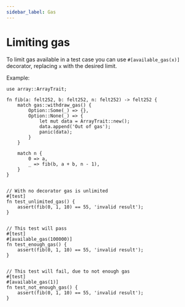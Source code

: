 ```yaml
---
sidebar_label: Gas
---
```


# Limiting gas

To limit gas available in a test case you can use `#[available_gas(x)]` decorator, replacing `x` with the desired limit.

Example:
```
use array::ArrayTrait;

fn fib(a: felt252, b: felt252, n: felt252) -> felt252 {
    match gas::withdraw_gas() {
        Option::Some(_) => {},
        Option::None(_) => {
            let mut data = ArrayTrait::new();
            data.append('Out of gas');
            panic(data);
        }
    }

    match n {
        0 => a,
        _ => fib(b, a + b, n - 1),
    }
}


// With no decorator gas is unlimited
#[test]
fn test_unlimited_gas() {
    assert(fib(0, 1, 10) == 55, 'invalid result');
}


// This test will pass
#[test]
#[available_gas(100000)]
fn test_enough_gas() {
    assert(fib(0, 1, 10) == 55, 'invalid result');
}


// This test will fail, due to not enough gas
#[test]
#[available_gas(1)]
fn test_not_enough_gas() {
    assert(fib(0, 1, 10) == 55, 'invalid result');
}
```
